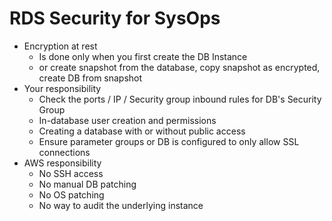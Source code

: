 # RDS Security for SysOps

- Encryption at rest
    - Is done only when you first create the DB Instance
    - or create snapshot from the database, copy snapshot as encrypted, create DB from snapshot
- Your responsibility
    - Check the ports / IP / Security group inbound rules for DB's Security Group
    - In-database user creation and permissions
    - Creating a database with or without public access
    - Ensure parameter groups or DB is configured to only allow SSL connections
- AWS responsibility
    - No SSH access
    - No manual DB patching
    - No OS patching
    - No way to audit the underlying instance